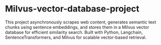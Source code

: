 # Milvus-vector-database-project
This project asynchronously scrapes web content, generates semantic text chunks using sentence embeddings, and stores them in a Milvus vector database for efficient similarity search. Built with Python, Langchain, SentenceTransformers, and Milvus for scalable vector-based retrieval.
